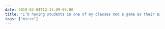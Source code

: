 ```yaml
---
date: 2019-02-04T12:14:09-05:00
title: "I’m having students in one of my classes mod a game as their assessment for the current module, and I’m as excited about the outcome as I am nervous (which is to say: very, very, very)."
tags: ["micro"]
---
```

